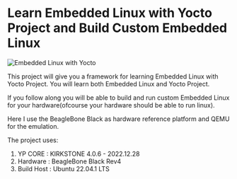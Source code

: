 # Learn Embedded Linux with Yocto Project and Build Custom Embedded Linux

![Embedded Linux with Yocto](https://user-images.githubusercontent.com/35962662/213051027-b4661971-b039-45e8-92a5-921cf495f5c8.png)

This project will give you a framework for learning Embedded Linux with Yocto Project. You will learn both Embedded Linux and Yocto Project.

If you follow along you will be able to build and run custom Embedded Linux for your hardware(ofcourse your hardware should be able to run linux).

Here I use the BeagleBone Black as hardware reference platform and QEMU for the emulation.

The project uses:

1. YP CORE : KIRKSTONE 4.0.6 - 2022.12.28
2. Hardware : BeagleBone Black Rev4
3. Build Host : Ubuntu 22.04.1 LTS
